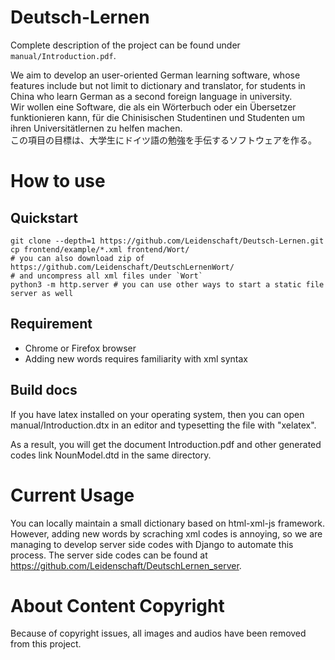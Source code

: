 # Deutsch-Lernen
Complete description of the project can be found under `manual/Introduction.pdf`.

We aim to develop an user-oriented German learning software, whose features include but not limit to dictionary and translator, for students in China who learn German as a second foreign language in university.       
Wir wollen eine Software, die als ein Wörterbuch oder ein Übersetzer funktionieren kann, für die Chinisischen Studentinen und Studenten um ihren Universitätlernen zu helfen machen.       
この項目の目標は、大学生にドイツ語の勉強を手伝するソフトウェアを作る。

# How to use
## Quickstart
```
git clone --depth=1 https://github.com/Leidenschaft/Deutsch-Lernen.git
cp frontend/example/*.xml frontend/Wort/
# you can also download zip of https://github.com/Leidenschaft/DeutschLernenWort/
# and uncompress all xml files under `Wort`
python3 -m http.server # you can use other ways to start a static file server as well
```
## Requirement
* Chrome or Firefox browser
* Adding new words requires familiarity with xml syntax


## Build docs
If you have latex installed on your operating system, then you can open manual/Introduction.dtx in an editor and typesetting the file with "xelatex".

As a result, you will get the document Introduction.pdf and other generated codes link NounModel.dtd in the same directory.

# Current Usage
You can locally maintain a small dictionary based on html-xml-js framework. 
However, adding new words by scraching xml codes is annoying, 
so we are managing to develop server side codes with Django to automate this process. 
The server side codes can be found at https://github.com/Leidenschaft/DeutschLernen_server.

# About Content Copyright
Because of copyright issues, all images and audios have been removed from this project.








